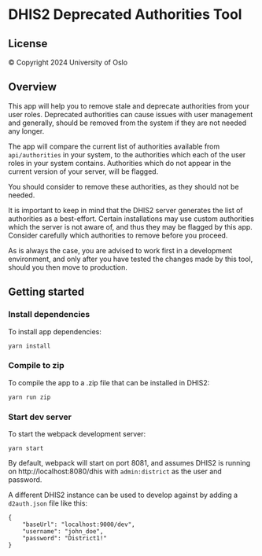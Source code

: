 # DHIS2 Deprecated Authorities Tool

## License

© Copyright 2024 University of Oslo

## Overview

This app will help you to remove stale and deprecate authorities from your user roles.
Deprecated authorities can cause issues with user management and generally, should
be removed from the system if they are not needed any longer.

The app will compare the current list of authorities available from `api/authorities`
in your system, to the authorities which each  of the user roles in your system contains.
Authorities which do not appear in the current version of your server, will be flagged.

You should consider to remove these authorities, as they should not be needed.

It is important to keep in mind that the DHIS2 server generates the list of authorities
as a best-effort. Certain installations may use custom authorities which the server
is not aware of, and thus they may be flagged by this app. Consider carefully
which authorities to remove before you proceed.

As is always the case, you are advised to work first in a development environment, and
only after you have tested the changes made by this tool, should you then move to production.

## Getting started

### Install dependencies
To install app dependencies:

```
yarn install
```

### Compile to zip
To compile the app to a .zip file that can be installed in DHIS2:

```
yarn run zip
```

### Start dev server
To start the webpack development server:

```
yarn start
```

By default, webpack will start on port 8081, and assumes DHIS2 is running on 
http://localhost:8080/dhis with `admin:district` as the user and password.

A different DHIS2 instance can be used to develop against by adding a `d2auth.json` file like this:

```
{
    "baseUrl": "localhost:9000/dev",
    "username": "john_doe",
    "password": "District1!"
}
```

